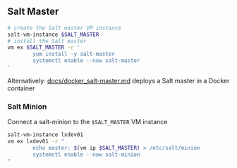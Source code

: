 ## Salt Master

```bash
# create the Salt master VM instance
salt-vm-instance $SALT_MASTER
# install the Salt master
vm ex $SALT_MASTER -r '
        yum install -y salt-master
        systemctl enable --now salt-master
'
```

Alternatively: [docs/docker_salt-master.md][dsm] deploys a Salt master in a Docker container

[dsm]: docs/docker_salt-master.md 

### Salt Minion

Connect a salt-minion to the `$SALT_MASTER` VM instance

```bash
salt-vm-instance lxdev01
vm ex lxdev01 -r "
        echo master: $(vm ip $SALT_MASTER) > /etc/salt/minion
        systemctl enable --now salt-minion
"
```

